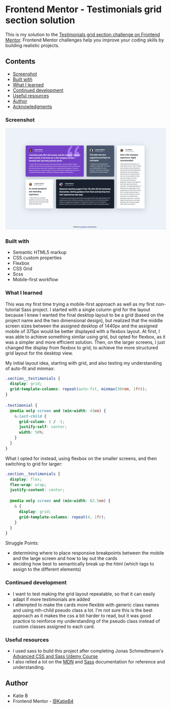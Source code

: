 # Frontend Mentor - Testimonials grid section solution

This is my solution to the [Testimonials grid section challenge on Frontend Mentor](https://www.frontendmentor.io/challenges/testimonials-grid-section-Nnw6J7Un7). Frontend Mentor challenges help you improve your coding skills by building realistic projects.

## Contents

- [Screenshot](#screenshot)
- [Built with](#built-with)
- [What I learned](#what-i-learned)
- [Continued development](#continued-development)
- [Useful resources](#useful-resources)
- [Author](#author)
- [Acknowledgments](#acknowledgments)

### Screenshot

<!-- ![](./screenshot.jpg) -->

![](images/testimonial-grid-project-screenshot.png)

### Built with

- Semantic HTML5 markup
- CSS custom properties
- Flexbox
- CSS Grid
- Scss
- Mobile-first workflow

### What I learned

This was my first time trying a mobile-first approach as well as my first non-tutorial Sass project. I started with a single column grid for the layout because I knew I wanted the final desktop layout to be a grid (based on the project name and the two dimensional design), but realized that the middle screen sizes between the assigned desktop of 1440px and the assigned mobile of 375px would be better displayed with a flexbox layout. At first, I was able to achieve something similar using grid, but opted for flexbox, as it was a simpler and more efficient solution. Then, on the larger screens, I just changed the display from flexbox to grid, to achieve the more structured grid layout for the desktop view.

My initial layout idea, starting with grid, and also testing my understanding of auto-fit and minmax:

```css
.section__testimonials {
  display: grid;
  grid-template-columns: repeat(auto-fit, minmax(30rem, 1fr));
}

.testimonial {
  @media only screen and (min-width: 43em) {
    &:last-child {
      grid-column: 1 / -1;
      justify-self: center;
      width: 50%;
    }
  }
}
```

What I opted for instead, using flexbox on the smaller screens, and then switching to grid for larger:

```css
.section__testimonials {
  display: flex;
  flex-wrap: wrap;
  justify-content: center;

  @media only screen and (min-width: 62.5em) {
    & {
      display: grid;
      grid-template-columns: repeat(4, 1fr);
    }
  }
}
```

Struggle Points:

- determining where to place responsive breakpoints between the mobile and the large screen and how to lay out the cards
- deciding how best to semantically break up the html (which tags to assign to the different elements)

### Continued development

- I want to test making the grid layout repeatable, so that it can easily adapt if more testimonials are added
- I attempted to make the cards more flexible with generic class names and using nth-child pseudo class a lot. I'm not sure this is the best approach as it makes the css a bit harder to read, but it was good practice to reinforce my understanding of the pseudo class instead of custom classes assigned to each card.

### Useful resources

- I used sass to build this project after completing Jonas Schmedtmann's [Advanced CSS and Sass Udemy Course](https://www.udemy.com/course/advanced-css-and-sass/)
- I also relied a lot on the [MDN](https://developer.mozilla.org/en-US/) and [Sass](https://sass-lang.com/documentation/) documentation for reference and understanding.

## Author

- Katie B
- Frontend Mentor - [@KatieB4](https://www.frontendmentor.io/profile/KatieB4)
